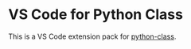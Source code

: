 # VS Code for Python Class

This is a VS Code extension pack for [python-class](https://github.com/alissa-huskey/python-class).
